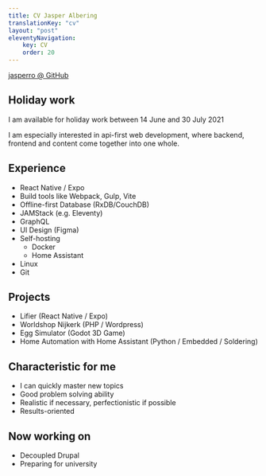 ```yaml
---
title: CV Jasper Albering
translationKey: "cv"
layout: "post"
eleventyNavigation:
    key: CV
    order: 20
---
```


[jasperro @ GitHub](github.com/jasperro)

## Holiday work

I am available for holiday work between 14 June and 30 July 2021

I am especially interested in api-first web development, where backend, frontend and content come together into one whole.

## Experience

-   React Native / Expo
-   Build tools like Webpack, Gulp, Vite
-   Offline-first Database (RxDB/CouchDB)
-   JAMStack (e.g. Eleventy)
-   GraphQL
-   UI Design (Figma)
-   Self-hosting
    -   Docker
    -   Home Assistant
-   Linux
-   Git

## Projects

-   Lifier (React Native / Expo)
-   Worldshop Nijkerk (PHP / Wordpress)
-   Egg Simulator (Godot 3D Game)
-   Home Automation with Home Assistant (Python / Embedded / Soldering)

## Characteristic for me

-   I can quickly master new topics
-   Good problem solving ability
-   Realistic if necessary, perfectionistic if possible
-   Results-oriented

## Now working on

-   Decoupled Drupal
-   Preparing for university
